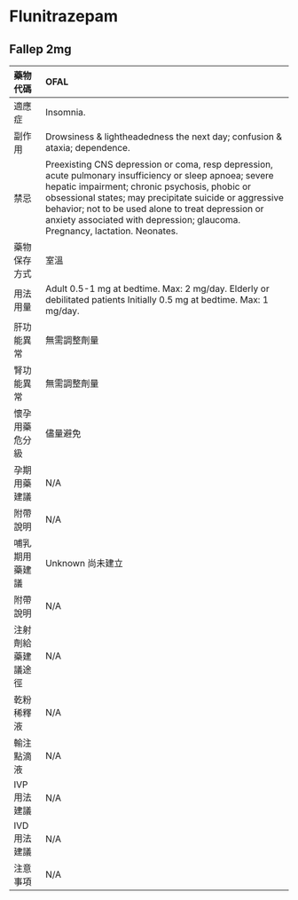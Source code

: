 # Flunitrazepam

## Fallep 2mg

| 藥物代碼 | OFAL |
| :--- | :--- |
| 適應症 | Insomnia. |
| 副作用 | Drowsiness & lightheadedness the next day; confusion & ataxia; dependence. |
| 禁忌 | Preexisting CNS depression or coma, resp depression, acute pulmonary insufficiency or sleep apnoea; severe hepatic impairment; chronic psychosis, phobic or obsessional states; may precipitate suicide or aggressive behavior; not to be used alone to treat depression or anxiety associated with depression; glaucoma. Pregnancy, lactation. Neonates. |
| 藥物保存方式 | 室溫 |
| 用法用量 | Adult 0.5-1 mg at bedtime. Max: 2 mg/day. Elderly or debilitated patients Initially 0.5 mg at bedtime. Max: 1 mg/day. |
| 肝功能異常 | 無需調整劑量 |
| 腎功能異常 | 無需調整劑量 |
| 懷孕用藥危分級 | 儘量避免 |
| 孕期用藥建議 | N/A |
| 附帶說明 | N/A |
| 哺乳期用藥建議 | Unknown 尚未建立 |
| 附帶說明 | N/A |
| 注射劑給藥建議途徑 | N/A |
| 乾粉稀釋液 | N/A |
| 輸注點滴液 | N/A |
| IVP 用法建議 | N/A |
| IVD 用法建議 | N/A |
| 注意事項 | N/A |

